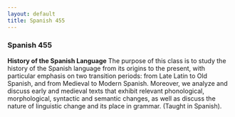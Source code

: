 ```yaml
---
layout: default
title: Spanish 455
---
```


### Spanish 455

<strong>History of the Spanish Language</strong>
The purpose of this class is to study the history of the Spanish language from its origins to the present, with particular emphasis on two transition periods: from Late Latin to Old Spanish, and from Medieval to Modern Spanish.  Moreover, we analyze and discuss early and medieval texts that exhibit relevant phonological, morphological, syntactic and semantic changes, as well as discuss the nature of linguistic change and its place in grammar. (Taught in Spanish).
